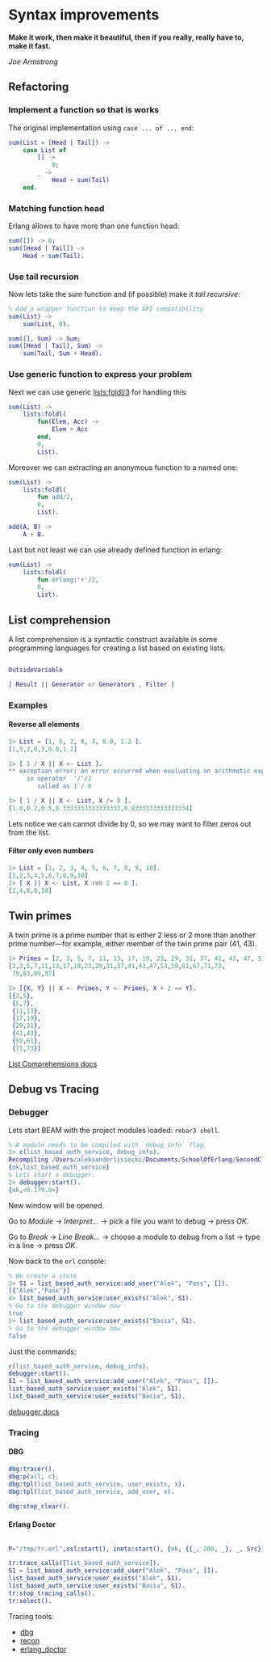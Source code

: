 # Syntax improvements

**Make it work, then make it beautiful, then if you really, really have to, make it fast.**

_Joe Armstrong_

## Refactoring

### Implement a function so that is works

The original implementation using `case ... of ... end`:

```erlang
sum(List = [Head | Tail]) ->
    case List of
        [] ->
            0;
        _ -> 
            Head + sum(Tail)
    end.
```

### Matching function head

Erlang allows to have more than one function head:

```erlang
sum([]) -> 0;
sum([Head | Tail]) ->
    Head + sum(Tail).
```

### Use tail recursion

Now lets take the sum function and (if possible) make it _tail recursive_:

```erlang
% Add a wrapper function to keep the API compatibility
sum(List) ->
    sum(List, 0).

sum([], Sum) -> Sum;
sum([Head | Tail], Sum) ->
    sum(Tail, Sum + Head).
```

### Use generic function to express your problem

Next we can use generic [lists:foldl/3](http://erlang.org/doc/man/lists.html#foldl-3) for handling this:

```erlang
sum(List) ->
    lists:foldl(
        fun(Elem, Acc) ->
            Elem + Acc
        end,
        0,
        List).
```

Moreover we can extracting an anonymous function to a named one:

```erlang
sum(List) ->
    lists:foldl(
        fun add/2,
        0,
        List).

add(A, B) ->
    A + B.
```

Last but not least we can use already defined function in erlang:

```erlang
sum(List) ->
    lists:foldl(
        fun erlang:'+'/2,
        0,
        List).
```

## List comprehension

A list comprehension is a syntactic construct available in some programming languages for creating a list based on existing lists.

```erlang

OutsideVariable

[ Result || Generator or Generators , Filter ]

```

### Examples

#### Reverse all elements

```erlang
1> List = [1, 5, 2, 0, 3, 0.0, 1.2 ].
[1,5,2,0,3,0.0,1.2]

2> [ 1 / X || X <- List ].
** exception error: an error occurred when evaluating an arithmetic expression
     in operator  '/'/2
        called as 1 / 0

3> [ 1 / X || X <- List, X /= 0 ].
[1.0,0.2,0.5,0.3333333333333333,0.8333333333333334]
```

Lets notice we can cannot divide by 0, so we may want to filter zeros out from the list.

#### Filter only even numbers

```erlang
1> List = [1, 2, 3, 4, 5, 6, 7, 8, 9, 10].
[1,2,3,4,5,6,7,8,9,10]
2> [ X || X <- List, X rem 2 == 0 ].
[2,4,6,8,10]
```

## Twin primes

A twin prime is a prime number that is either 2 less or 2 more than another prime number—for example, either member of the twin prime pair (41, 43). 

```erlang
1> Primes = [2, 3, 5, 7, 11, 13, 17, 19, 23, 29, 31, 37, 41, 43, 47, 53, 59, 61, 67, 71, 73, 79, 83, 89, 97].
[2,3,5,7,11,13,17,19,23,29,31,37,41,43,47,53,59,61,67,71,73,
 79,83,89,97]

2> [{X, Y} || X <- Primes, Y <- Primes, X + 2 == Y].
[{3,5},
 {5,7},
 {11,13},
 {17,19},
 {29,31},
 {41,43},
 {59,61},
 {71,73}]
```

[List Comprehensions docs](https://erlang.org/doc/programming_examples/list_comprehensions.html)

## Debug vs Tracing

### Debugger

Lets start BEAM with the project modules loaded: `rebar3 shell`.

```erlang
% A module needs to be compiled with `debug_info` flag.
1> c(list_based_auth_service, debug_info).
Recompiling /Users/aleksanderlisiecki/Documents/SchoolOfErlang/SecondClasses/auth/src/list_based_auth_service.erl
{ok,list_based_auth_service}
% Lets start a debugger.
2> debugger:start().
{ok,<0.179.0>}
```

New window will be opened.

Go to _Module_ -> _Interpret..._ -> pick a file you want to debug -> press _OK_.

Go to _Break_ -> _Line Break..._ -> choose a module to debug from a list -> type in a line -> press _OK_.

Now back to the `erl` console:

```erlang
% We create a state 
3> S1 = list_based_auth_service:add_user("Alek", "Pass", []).
[{"Alek","Pass"}]
4> list_based_auth_service:user_exists("Alek", S1).
% Go to the debugger window now
true
5> list_based_auth_service:user_exists("Basia", S1).
% Go to the debugger window now
false
```

Just the commands:

```erlang
c(list_based_auth_service, debug_info).
debugger:start().
S1 = list_based_auth_service:add_user("Alek", "Pass", []).
list_based_auth_service:user_exists("Alek", S1).
list_based_auth_service:user_exists("Basia", S1).
```


[debugger docs](http://erlang.org/doc/apps/debugger/debugger_chapter.html)


### Tracing

#### DBG

```erlang
dbg:tracer().
dbg:p(all, c).
dbg:tpl(list_based_auth_service, user_exists, x).
dbg:tpl(list_based_auth_service, add_user, x).

dbg:stop_clear().
```

#### Erlang Doctor
```erlang

P="/tmp/tr.erl",ssl:start(), inets:start(), {ok, {{_, 200, _}, _, Src}} = httpc:request("https://git.io/fj024"), file:write_file(P, Src), {ok, tr, B} = compile:file(P, binary), code:load_binary(tr, P, B), rr(tr), tr:start().

tr:trace_calls([list_based_auth_service]).
S1 = list_based_auth_service:add_user("Alek", "Pass", []).
list_based_auth_service:user_exists("Alek", S1).
list_based_auth_service:user_exists("Basia", S1).
tr:stop_tracing_calls().
tr:select().
```

Tracing tools:
 - [dbg](http://erlang.org/doc/man/dbg.html)
 - [recon](https://github.com/ferd/recon)
 - [erlang_doctor](https://github.com/chrzaszcz/erlang_doctor)